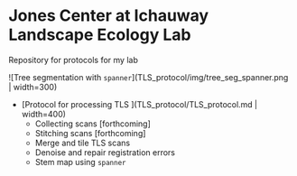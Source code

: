 # Jones Center at Ichauway Landscape Ecology Lab

Repository for protocols for my lab

![Tree segmentation with `spanner`](TLS_protocol/img/tree_seg_spanner.png | width=300)

* [Protocol for processing TLS ](TLS_protocol/TLS_protocol.md | width=400)
  * Collecting scans [forthcoming]
  * Stitching scans [forthcoming]
  * Merge and tile TLS scans
  * Denoise and repair registration errors
  * Stem map using `spanner`

